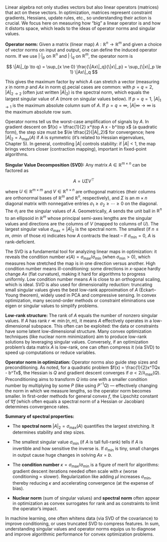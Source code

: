 Linear algebra not only studies vectors but also linear operators (matrices) that act on these vectors. In optimization, matrices represent constraint gradients, Hessians, update rules, etc., so understanding their action is crucial. We focus here on measuring how “big” a linear operator is and how it distorts space, which leads to the ideas of operator norms and singular values.

**Operator norm:** Given a matrix (linear map) $A: \mathbb{R}^n \to \mathbb{R}^m$ and given a choice of vector norms on input and output, one can define the induced operator norm. If we use $|\cdot|_p$ on $\mathbb{R}^n$ and $|\cdot|_q$ on $\mathbb{R}^m$, the operator norm is

$$
\|A\|_{p \to q}
= \sup_{x \ne 0} \frac{\|Ax\|_q}{\|x\|_p}
= \sup_{\|x\|_p \le 1} \|Ax\|_q
$$


This gives the maximum factor by which $A$ can stretch a vector (measuring $x$ in norm $p$ and $Ax$ in norm $q$).pecial cases are common: with $p = q = 2$, $|A|_{2 \to 2}$ (often just written $|A|_2$) is the spectral norm, which equals the largest singular value of $A$ (more on singular values below).
If $p = q = 1$, $|A|_{1 \to 1}$ is the maximum absolute column sum of $A$.
If $p = q = \infty$, $|A|{\infty \to \infty}$ is the maximum absolute row sum.

Operator norms tell us the worst-case amplification of signals by $A$. In gradient descent on $f(x) = \tfrac{1}{2} x^\top A x - b^\top x$ (a quadratic form), the step size must be $\le \tfrac{2}{|A|_2}$ for convergence; here $|A|_2 = \lambda_{\max}(A)$ if $A$ is symmetric (it’s related to Hessian eigenvalues, Chapter 5). In general, controlling $|A|$ controls stability: if $|A| < 1$, the map brings vectors closer (contraction mapping), important in fixed-point algorithms.

**Singular Value Decomposition (SVD):** Any matrix $A \in \mathbb{R}^{m\times n}$ can be factored as

$$
A = U \Sigma V^\top
$$


where $U \in \mathbb{R}^{m\times m}$ and $V \in \mathbb{R}^{n\times n}$ are orthogonal matrices (their columns are orthonormal bases of $\mathbb{R}^m$ and $\mathbb{R}^n$, respectively), and $\Sigma$ is an $m\times n$ diagonal matrix with nonnegative entries $\sigma_1 \ge \sigma_2 \ge \cdots \ge 0$ on the diagonal. The $\sigma_i$ are the singular values of $A$. Geometrically, $A$ sends the unit ball in $\mathbb{R}^n$ to an ellipsoid in $\mathbb{R}^m$ whose principal semi-axes lengths are the singular values and directions are the columns of $V$ (mapped to columns of $U$). The largest singular value $\sigma_{\max} = |A|_2$ is the spectral norm. The smallest (if $n \le m$, $\sigma{\min}$ of those $n$) indicates how $A$ contracts the least – if $\sigma_{\min} = 0$, $A$ is rank-deficient.

The SVD is a fundamental tool for analyzing linear maps in optimization: it reveals the condition number $\kappa(A) = \sigma_{\max}/\sigma_{\min}$ (when $\sigma_{\min}>0$), which measures how stretched the map is in one direction versus another. High condition number means ill-conditioning: some directions in $x$-space hardly change $Ax$ (flat curvature), making it hard for algorithms to progress uniformly. Low condition number means $A$ is close to an orthogonal scaling, which is ideal. SVD is also used for dimensionality reduction: truncating small singular values gives the best low-rank approximation of $A$ (Eckart–Young theorem), widely used in PCA and compressive sensing. In convex optimization, many second-order methods or constraint eliminations use eigen or singular values to simplify problems.

**Low-rank structure:** The rank of $A$ equals the number of nonzero singular values. If $A$ has rank $r \ll \min(n,m)$, it means $A$ effectively operates in a low-dimensional subspace. This often can be exploited: the data or constraints have some latent low-dimensional structure. Many convex optimization techniques (like nuclear norm minimization) aim to produce low-rank solutions by leveraging singular values. Conversely, if an optimization problem’s data matrix $A$ is low-rank, one can often compress it (via SVD) to speed up computations or reduce variables.

**Operator norm in optimization:** Operator norms also guide step sizes and preconditioning. As noted, for a quadratic problem $f(x) = \frac{1}{2}x^TQx - b^Tx$, the Hessian is $Q$ and gradient descent converges if $\alpha < 2/\lambda_{\max}(Q)$. Preconditioning aims to transform $Q$ into one with a smaller condition number by multiplying by some $P$ (like using $P^{-1}Q$) — effectively changing the norm in which we measure lengths, so the operator norm becomes smaller. In first-order methods for general convex $f$, the Lipschitz constant of $\nabla f$ (which often equals a spectral norm of a Hessian or Jacobian) determines convergence rates.

**Summary of spectral properties:**

- The **spectral norm** $|A|_2 = \sigma_{\max}(A)$ quantifies the largest stretching. It determines stability and step sizes.

- The smallest singular value $\sigma_{\min}$ (if $A$ is tall full-rank) tells if $A$ is invertible and how sensitive the inverse is. If $\sigma_{\min}$ is tiny, small changes in output cause huge changes in solving $Ax=b$.

- The **condition number** $\kappa = \sigma_{\max}/\sigma_{\min}$ is a figure of merit for algorithms: gradient descent iterations needed often scale with $\kappa$ (worse conditioning = slower). Regularization like adding $\mu I$ increases $\sigma_{\min}$, thereby reducing $\kappa$ and accelerating convergence (at the expense of bias).

- **Nuclear norm** (sum of singular values) and **spectral norm** often appear in optimization as convex surrogates for rank and as constraints to limit the operator’s impact.

In machine learning, one often whitens data (via SVD of the covariance) to improve conditioning, or uses truncated SVD to compress features. In sum, understanding singular values and operator norms equips us to diagnose and improve algorithmic performance for convex optimization problems.